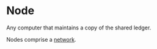 # Node

Any computer that maintains a copy of the shared ledger.

Nodes comprise a [network](/glossary/network).